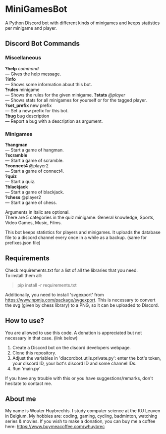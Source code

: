 # MiniGamesBot

A Python Discord bot with different kinds of minigames and keeps statistics per minigame and player.


## Discord Bot Commands

### Miscellaneous

**?help** *command*  
  —  Gives the help message.  
**?info**  
  —  Shows some information about this bot.  
**?rules** minigame  
  —  Shows the rules for the given minigame.
**?stats** *@player*  
  —  Shows stats for all minigames for yourself or for the tagged player.  
**?set_prefix** new prefix  
  —  Set a new prefix for this bot.  
**?bug** bug description  
  —  Report a bug with a description as argument.  

### Minigames

**?hangman**  
  —  Start a game of hangman.  
**?scramble**   
  —  Start a game of scramble.  
**?connect4**  @player2  
  —  Start a game of connect4.  
**?quiz**   
  —  Start a quiz.  
**?blackjack**   
  —  Start a game of blackjack.  
**?chess** @player2  
  —  Start a game of chess.

Arguments in italic  are optional.  
There are 5 categories in the quiz minigame: General knowledge, Sports, Video Games, Music, Films.

This bot keeps statistics for players and minigames. 
It uploads the database file to a discord channel every once in a while as a backup. (same for prefixes.json file)

## Requirements

Check requirements.txt for a list of all the libraries that you need.  
To install them all:

> pip install -r requirements.txt

Additionally, you need to install 'svgexport' from https://www.npmjs.com/package/svgexport.
This is necessary to convert the svg (given by chess library) to a PNG, so it can be uploaded to Discord.


## How to use?

You are allowed to use this code. A donation is appreciated but not necessary in that case. (link below)
1. Create a Discord bot on the discord developers webpage.
2. Clone this repository.
3. Adjust the variables in 'discordbot.utils.private.py': enter the bot's token, your discord ID, your bot's discord ID and some channel IDs.
4. Run 'main.py'

If you have any trouble with this or you have suggestions/remarks, don't hesitate to contact me.

## About me

My name is Wouter Huybrechts. I study computer science at the KU Leuven in Belgium.
My hobbies are: coding, gaming, cycling, badminton, watching series & movies.
If you wish to make a donation, you can buy me a coffee here: https://www.buymeacoffee.com/whuybrec

